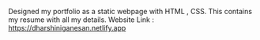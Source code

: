 Designed my portfolio as a static webpage with HTML , CSS. This contains my resume with all my details. Website Link : https://dharshiniganesan.netlify.app
